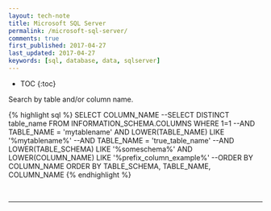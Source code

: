 ```yaml
---
layout: tech-note
title: Microsoft SQL Server
permalink: /microsoft-sql-server/
comments: true
first_published: 2017-04-27
last_updated: 2017-04-27
keywords: [sql, database, data, sqlserver]
---
```


* TOC
{:toc}

Search by table and/or column name.


{% highlight sql %}
SELECT COLUMN_NAME
--SELECT DISTINCT table_name
FROM INFORMATION_SCHEMA.COLUMNS
WHERE 1=1
  --AND TABLE_NAME = 'mytablename'
  AND LOWER(TABLE_NAME) LIKE '%mytablename%'
  --AND TABLE_NAME = 'true_table_name'
  --AND LOWER(TABLE_SCHEMA) LIKE '%someschema%'
  AND LOWER(COLUMN_NAME) LIKE '%prefix_column_example%'
--ORDER BY COLUMN_NAME
ORDER BY TABLE_SCHEMA, TABLE_NAME, COLUMN_NAME
{% endhighlight %}

<br/>

---
